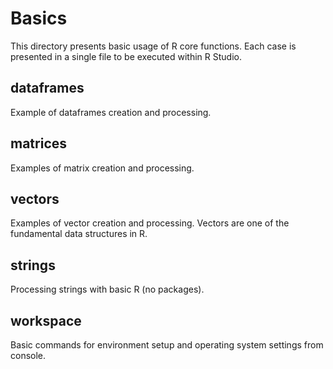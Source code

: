 # Basics

This directory presents basic usage of R core functions. Each case is presented in a single file to be executed within R Studio.

## dataframes

Example of dataframes creation and processing.

## matrices

Examples of matrix creation and processing.

## vectors

Examples of vector creation and processing. Vectors are one of the fundamental data structures in R.

## strings

Processing strings with basic R (no packages).

## workspace

Basic commands for environment setup and operating system settings from console.